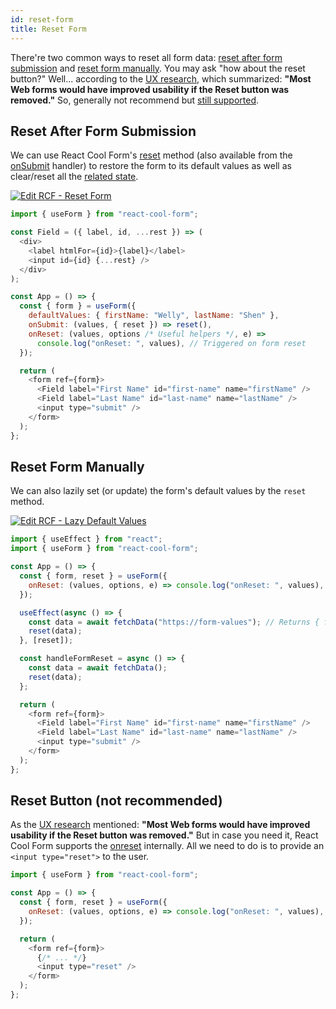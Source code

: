 ```yaml
---
id: reset-form
title: Reset Form
---
```


There're two common ways to reset all form data: [reset after form submission](#reset-after-form-submission) and [reset form manually](#reset-form-manually). You may ask "how about the reset button?" Well... according to the [UX research](https://www.nngroup.com/articles/reset-and-cancel-buttons), which summarized: **"Most Web forms would have improved usability if the Reset button was removed."** So, generally not recommend but [still supported](#reset-button-not-recommended).

## Reset After Form Submission

We can use React Cool Form's [reset](../api-reference/use-form#reset) method (also available from the [onSubmit](../api-reference/use-form#onsubmit) handler) to restore the form to its default values as well as clear/reset all the [related state](./form-state#about-the-form-state).

[![Edit RCF - Reset Form](https://codesandbox.io/static/img/play-codesandbox.svg)](https://codesandbox.io/s/rcf-reset-form-uikxg?fontsize=14&hidenavigation=1&theme=dark)

```js {13}
import { useForm } from "react-cool-form";

const Field = ({ label, id, ...rest }) => (
  <div>
    <label htmlFor={id}>{label}</label>
    <input id={id} {...rest} />
  </div>
);

const App = () => {
  const { form } = useForm({
    defaultValues: { firstName: "Welly", lastName: "Shen" },
    onSubmit: (values, { reset }) => reset(),
    onReset: (values, options /* Useful helpers */, e) =>
      console.log("onReset: ", values), // Triggered on form reset
  });

  return (
    <form ref={form}>
      <Field label="First Name" id="first-name" name="firstName" />
      <Field label="Last Name" id="last-name" name="lastName" />
      <input type="submit" />
    </form>
  );
};
```

## Reset Form Manually

We can also lazily set (or update) the form's default values by the `reset` method.

[![Edit RCF - Lazy Default Values](https://codesandbox.io/static/img/play-codesandbox.svg)](https://codesandbox.io/s/rcf-lazy-default-values-qxvlz?fontsize=14&hidenavigation=1&theme=dark)

```js {11}
import { useEffect } from "react";
import { useForm } from "react-cool-form";

const App = () => {
  const { form, reset } = useForm({
    onReset: (values, options, e) => console.log("onReset: ", values), // Triggered on form reset
  });

  useEffect(async () => {
    const data = await fetchData("https://form-values"); // Returns { firstName: "Welly", lastName: "Shen" }
    reset(data);
  }, [reset]);

  const handleFormReset = async () => {
    const data = await fetchData();
    reset(data);
  };

  return (
    <form ref={form}>
      <Field label="First Name" id="first-name" name="firstName" />
      <Field label="Last Name" id="last-name" name="lastName" />
      <input type="submit" />
    </form>
  );
};
```

## Reset Button (not recommended)

As the [UX research](https://www.nngroup.com/articles/reset-and-cancel-buttons) mentioned: **"Most Web forms would have improved usability if the Reset button was removed."** But in case you need it, React Cool Form supports the [onreset](https://developer.mozilla.org/en-US/docs/Web/API/GlobalEventHandlers/onreset) internally. All we need to do is to provide an `<input type="reset">` to the user.

```js {11}
import { useForm } from "react-cool-form";

const App = () => {
  const { form, reset } = useForm({
    onReset: (values, options, e) => console.log("onReset: ", values), // Triggered on form reset
  });

  return (
    <form ref={form}>
      {/* ... */}
      <input type="reset" />
    </form>
  );
};
```
